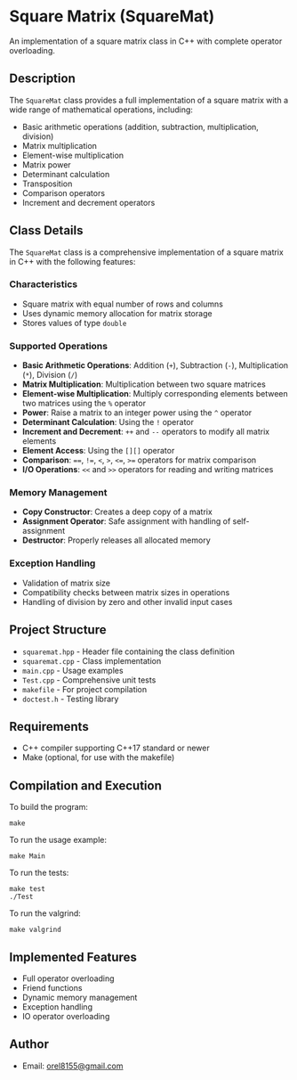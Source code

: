 # Square Matrix (SquareMat)

An implementation of a square matrix class in C++ with complete operator overloading.

## Description

The `SquareMat` class provides a full implementation of a square matrix with a wide range of mathematical operations, including:
- Basic arithmetic operations (addition, subtraction, multiplication, division)
- Matrix multiplication
- Element-wise multiplication
- Matrix power
- Determinant calculation
- Transposition
- Comparison operators
- Increment and decrement operators

## Class Details

The `SquareMat` class is a comprehensive implementation of a square matrix in C++ with the following features:

### Characteristics
- Square matrix with equal number of rows and columns
- Uses dynamic memory allocation for matrix storage
- Stores values of type `double`

### Supported Operations
- **Basic Arithmetic Operations**: Addition (`+`), Subtraction (`-`), Multiplication (`*`), Division (`/`)
- **Matrix Multiplication**: Multiplication between two square matrices
- **Element-wise Multiplication**: Multiply corresponding elements between two matrices using the `%` operator
- **Power**: Raise a matrix to an integer power using the `^` operator
- **Determinant Calculation**: Using the `!` operator
- **Increment and Decrement**: `++` and `--` operators to modify all matrix elements
- **Element Access**: Using the `[][]` operator
- **Comparison**: `==`, `!=`, `<`, `>`, `<=`, `>=` operators for matrix comparison
- **I/O Operations**: `<<` and `>>` operators for reading and writing matrices

### Memory Management
- **Copy Constructor**: Creates a deep copy of a matrix
- **Assignment Operator**: Safe assignment with handling of self-assignment
- **Destructor**: Properly releases all allocated memory

### Exception Handling
- Validation of matrix size
- Compatibility checks between matrix sizes in operations
- Handling of division by zero and other invalid input cases

## Project Structure

- `squaremat.hpp` - Header file containing the class definition
- `squaremat.cpp` - Class implementation
- `main.cpp` - Usage examples
- `Test.cpp` - Comprehensive unit tests
- `makefile` - For project compilation
- `doctest.h` - Testing library

## Requirements

- C++ compiler supporting C++17 standard or newer
- Make (optional, for use with the makefile)

## Compilation and Execution

To build the program:
```
make 
```

To run the usage example:
```
make Main
```

To run the tests:
```
make test
./Test
```
To run the valgrind:
```
make valgrind
```

## Implemented Features

- Full operator overloading
- Friend functions
- Dynamic memory management
- Exception handling
- IO operator overloading

## Author

- Email: orel8155@gmail.com 